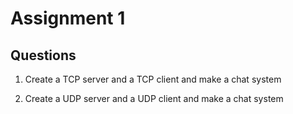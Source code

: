 # Assignment 1

## Questions

1. Create a TCP server and a TCP client and make a chat system

2. Create a UDP server and a UDP client and make a chat system
